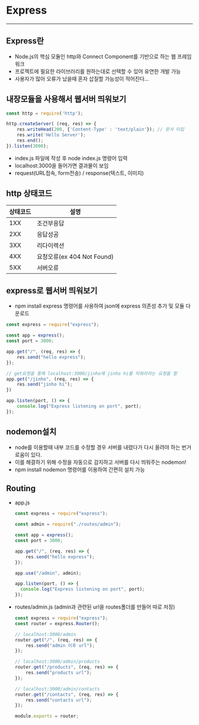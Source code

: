 # Express
---
## Express란
- Node.js의 핵심 모듈인 http와 Connect Component를 기반으로 하는 웹 프레임워크
- 프로젝트에 필요한 라이브러리를 원하는대로 선택할 수 있어 유연한 개발 가능
- 사용자가 많아 오류가 났을때 혼자 삽질할 가능성이 적어진다...

## 내장모듈을 사용해서 웹서버 띄워보기
```javascript
const http = require('http');

http.createServer( (req, res) => {
    res.writeHead(200, {'Content-Type' : 'text/plain'}); // 문서 타입
    res.write('Hello Server');
    res.end();
}).listen(3000);
```
- index.js 파일에 작성 후 node index.js 명령어 입력
- localhost:3000을 들어가면 결과물이 보임
- request(URL접속, form전송) / response(텍스트, 이미지)

## http 상태코드
|상태코드|설명|
|--|--|
|1XX|조건부응답|
|2XX|응답성공|
|3XX|리다이렉션|
|4XX|요청오류(ex 404 Not Found)|
|5XX|서버오류|

## express로 웹서버 띄워보기
- npm install express 명령어를 사용하여 json에 express 의존성 추가 및 모듈 다운로드
```javascript
const express = require("express");

const app = express();
const port = 3000;

app.get("/", (req, res) => {
    res.send("hello express");
});

// get요청을 통해 localhost:3000/jinho에 jinho hi를 띄워라라는 요청을 함
app.get("/jinho", (req, res) => {
    res.send("jinho hi");
})

app.listen(port, () => {
    console.log("Express listening on port", port);
});
```

## nodemon설치
- node를 이용할때 내부 코드를 수정할 경우 서버를 내렸다가 다시 올려야 하는 번거로움이 있다.
- 이를 해결하기 위해 수정을 자동으로 감지하고 서버를 다시 띄워주는 nodemon!
- npm install nodemon 명령어를 이용하여 간편히 설치 가능

## Routing
- app.js
    ```javascript
    const express = require("express");

    const admin = require("./routes/admin");

    const app = express();
    const port = 3000;

    app.get("/", (req, res) => {
        res.send("hello express");
    });

    app.use("/admin", admin);

    app.listen(port, () => {
      console.log("Express listening on port", port);
    });
    ```

- routes/admin.js (admin과 관련된 url을 routes폴더를 만들어 따로 저장)
    ```javascript
    const express = require("express");
    const router = express.Router();

    // localhost:3000/admin
    router.get("/", (req, res) => {
        res.send("admin 이후 url");
    });

    // localhost:3000/admin/products
    router.get("/products", (req, res) => {
        res.send("products url");
    });

    // localhost:3000/admin/contacts
    router.get("/contacts", (req, res) => {
        res.send("contacts url");
    });

    module.exports = router;
    ```